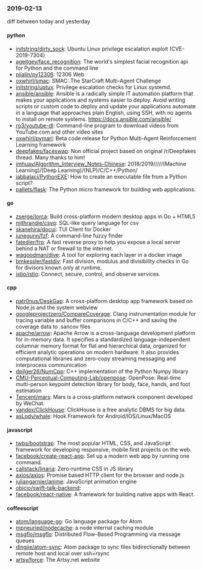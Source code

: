 ### 2019-02-13
diff between today and yesterday

#### python
* [initstring/dirty_sock](https://github.com/initstring/dirty_sock): Ubuntu Linux privilege escalation exploit (CVE-2019-7304)
* [ageitgey/face_recognition](https://github.com/ageitgey/face_recognition): The world's simplest facial recognition api for Python and the command line
* [pjialin/py12306](https://github.com/pjialin/py12306):  12306  Web 
* [oxwhirl/smac](https://github.com/oxwhirl/smac): SMAC: The StarCraft Multi-Agent Challenge
* [initstring/uptux](https://github.com/initstring/uptux): Privilege escalation checks for Linux systemd.
* [ansible/ansible](https://github.com/ansible/ansible): Ansible is a radically simple IT automation platform that makes your applications and systems easier to deploy. Avoid writing scripts or custom code to deploy and update your applications  automate in a language that approaches plain English, using SSH, with no agents to install on remote systems. https://docs.ansible.com/ansible/
* [rg3/youtube-dl](https://github.com/rg3/youtube-dl): Command-line program to download videos from YouTube.com and other video sites
* [oxwhirl/pymarl](https://github.com/oxwhirl/pymarl): Beta code release for Python Multi-Agent Reinforcement Learning framework
* [deepfakes/faceswap](https://github.com/deepfakes/faceswap): Non official project based on original /r/Deepfakes thread. Many thanks to him!
* [imhuay/Algorithm_Interview_Notes-Chinese](https://github.com/imhuay/Algorithm_Interview_Notes-Chinese): 2018/2019/////(Machine Learning)/(Deep Learning)/(NLP)/C/C++/Python/
* [jabbalaci/PythonEXE](https://github.com/jabbalaci/PythonEXE): How to create an executable file from a Python script?
* [pallets/flask](https://github.com/pallets/flask): The Python micro framework for building web applications.

#### go
* [zserge/lorca](https://github.com/zserge/lorca): Build cross-platform modern desktop apps in Go + HTML5
* [mithrandie/csvq](https://github.com/mithrandie/csvq): SQL-like query language for csv
* [skanehira/docui](https://github.com/skanehira/docui): TUI Client for Docker
* [junegunn/fzf](https://github.com/junegunn/fzf):  A command-line fuzzy finder
* [fatedier/frp](https://github.com/fatedier/frp): A fast reverse proxy to help you expose a local server behind a NAT or firewall to the internet.
* [wagoodman/dive](https://github.com/wagoodman/dive): A tool for exploring each layer in a docker image
* [bmkessler/fastdiv](https://github.com/bmkessler/fastdiv): Fast division, modulus and divisibility checks in Go for divisors known only at runtime.
* [istio/istio](https://github.com/istio/istio): Connect, secure, control, and observe services.

#### cpp
* [patr0nus/DeskGap](https://github.com/patr0nus/DeskGap): A cross-platform desktop app framework based on Node.js and the system webview
* [googleprojectzero/CompareCoverage](https://github.com/googleprojectzero/CompareCoverage): Clang instrumentation module for tracing variable and buffer comparisons in C/C++ and saving the coverage data to .sancov files
* [apache/arrow](https://github.com/apache/arrow): Apache Arrow is a cross-language development platform for in-memory data. It specifies a standardized language-independent columnar memory format for flat and hierarchical data, organized for efficient analytic operations on modern hardware. It also provides computational libraries and zero-copy streaming messaging and interprocess communication
* [dpilger26/NumCpp](https://github.com/dpilger26/NumCpp): C++ implementation of the Python Numpy library
* [CMU-Perceptual-Computing-Lab/openpose](https://github.com/CMU-Perceptual-Computing-Lab/openpose): OpenPose: Real-time multi-person keypoint detection library for body, face, hands, and foot estimation
* [Tencent/mars](https://github.com/Tencent/mars): Mars is a cross-platform network component developed by WeChat.
* [yandex/ClickHouse](https://github.com/yandex/ClickHouse): ClickHouse is a free analytic DBMS for big data.
* [asLody/whale](https://github.com/asLody/whale): Hook Framework for Android/IOS/Linux/MacOS

#### javascript
* [twbs/bootstrap](https://github.com/twbs/bootstrap): The most popular HTML, CSS, and JavaScript framework for developing responsive, mobile first projects on the web.
* [facebook/create-react-app](https://github.com/facebook/create-react-app): Set up a modern web app by running one command.
* [callstack/linaria](https://github.com/callstack/linaria): Zero-runtime CSS in JS library
* [axios/axios](https://github.com/axios/axios): Promise based HTTP client for the browser and node.js
* [juliangarnier/anime](https://github.com/juliangarnier/anime): JavaScript animation engine
* [objcio/swift-talk-backend](https://github.com/objcio/swift-talk-backend): 
* [facebook/react-native](https://github.com/facebook/react-native): A framework for building native apps with React.

#### coffeescript
* [atom/language-go](https://github.com/atom/language-go): Go language package for Atom
* [mpneuried/nodecache](https://github.com/mpneuried/nodecache): a node internal caching module
* [msgflo/msgflo](https://github.com/msgflo/msgflo): Distributed Flow-Based Programming via message queues
* [dingjie/atom-sync](https://github.com/dingjie/atom-sync): Atom package to sync files bidirectionally between remote host and local over ssh+rsync
* [artsy/force](https://github.com/artsy/force): The Artsy.net website
